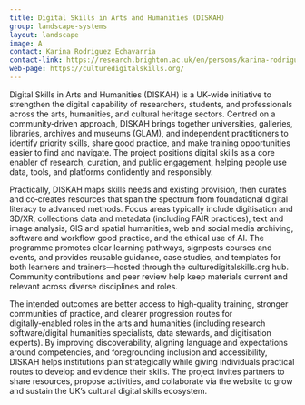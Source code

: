 ```yaml
---
title: Digital Skills in Arts and Humanities (DISKAH)
group: landscape-systems
layout: landscape
image: A
contact: Karina Rodriguez Echavarria
contact-link: https://research.brighton.ac.uk/en/persons/karina-rodriguez-echavarria
web-page: https://culturedigitalskills.org/
---
```


Digital Skills in Arts and Humanities (DISKAH) is a UK‑wide initiative to strengthen the digital capability of researchers, students, and professionals across the arts, humanities, and cultural heritage sectors. Centred on a community‑driven approach, DISKAH brings together universities, galleries, libraries, archives and museums (GLAM), and independent practitioners to identify priority skills, share good practice, and make training opportunities easier to find and navigate. The project positions digital skills as a core enabler of research, curation, and public engagement, helping people use data, tools, and platforms confidently and responsibly.

Practically, DISKAH maps skills needs and existing provision, then curates and co‑creates resources that span the spectrum from foundational digital literacy to advanced methods. Focus areas typically include digitisation and 3D/XR, collections data and metadata (including FAIR practices), text and image analysis, GIS and spatial humanities, web and social media archiving, software and workflow good practice, and the ethical use of AI. The programme promotes clear learning pathways, signposts courses and events, and provides reusable guidance, case studies, and templates for both learners and trainers—hosted through the culturedigitalskills.org hub. Community contributions and peer review help keep materials current and relevant across diverse disciplines and roles.

The intended outcomes are better access to high‑quality training, stronger communities of practice, and clearer progression routes for digitally‑enabled roles in the arts and humanities (including research software/digital humanities specialists, data stewards, and digitisation experts). By improving discoverability, aligning language and expectations around competencies, and foregrounding inclusion and accessibility, DISKAH helps institutions plan strategically while giving individuals practical routes to develop and evidence their skills. The project invites partners to share resources, propose activities, and collaborate via the website to grow and sustain the UK’s cultural digital skills ecosystem.
